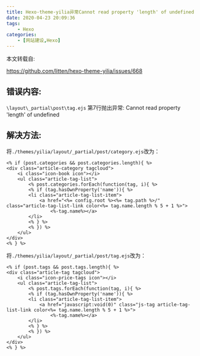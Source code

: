 ```yaml
---
title: Hexo-theme-yilia异常Cannot read property 'length' of undefined
date: 2020-04-23 20:09:36
tags: 
	- Hexo
categories: 
	- [网站建设,Hexo]
---
```


本文转载自:

https://github.com/litten/hexo-theme-yilia/issues/668

## 错误内容:

`\layout\_partial\post\tag.ejs` 第7行抛出异常: Cannot read property 'length' of undefined

<!--more-->

## 解决方法:

将`./themes/yilia/layout/_partial/post/category.ejs`改为：

```ejs
<% if (post.categories && post.categories.length){ %>
<div class="article-category tagcloud">
	<i class="icon-book icon"></i>
	<ul class="article-tag-list">
		<% post.categories.forEach(function(tag, i){ %>
		<% if (tag.hasOwnProperty('name')){ %>
		<li class="article-tag-list-item">
			<a href="<%= config.root %><%= tag.path %>/" class="article-tag-list-link color<%= tag.name.length % 5 + 1 %>">
				<%-tag.name%></a>
		</li>
		<% } %>
		<% }) %>
	</ul>
</div>
<% } %>
```

将`./themes/yilia/layout/_partial/post/tag.ejs`改为：

```ejs
<% if (post.tags && post.tags.length){ %>
<div class="article-tag tagcloud">
	<i class="icon-price-tags icon"></i>
	<ul class="article-tag-list">
		<% post.tags.forEach(function(tag, i){ %>
		<% if (tag.hasOwnProperty('name')){ %>
		<li class="article-tag-list-item">
			<a href="javascript:void(0)" class="js-tag article-tag-list-link color<%= tag.name.length % 5 + 1 %>">
				<%-tag.name%></a>
		</li>
		<% } %>
		<% }) %>
	</ul>
</div>
<% } %>
```

